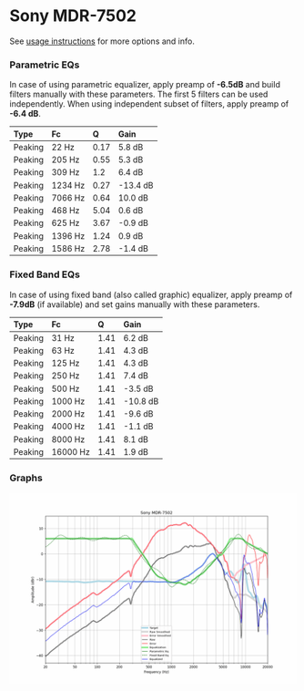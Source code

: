 # Sony MDR-7502
See [usage instructions](https://github.com/jaakkopasanen/AutoEq#usage) for more options and info.

### Parametric EQs
In case of using parametric equalizer, apply preamp of **-6.5dB** and build filters manually
with these parameters. The first 5 filters can be used independently.
When using independent subset of filters, apply preamp of **-6.4 dB**.

| Type    | Fc      |    Q | Gain     |
|:--------|:--------|:-----|:---------|
| Peaking | 22 Hz   | 0.17 | 5.8 dB   |
| Peaking | 205 Hz  | 0.55 | 5.3 dB   |
| Peaking | 309 Hz  | 1.2  | 6.4 dB   |
| Peaking | 1234 Hz | 0.27 | -13.4 dB |
| Peaking | 7066 Hz | 0.64 | 10.0 dB  |
| Peaking | 468 Hz  | 5.04 | 0.6 dB   |
| Peaking | 625 Hz  | 3.67 | -0.9 dB  |
| Peaking | 1396 Hz | 1.24 | 0.9 dB   |
| Peaking | 1586 Hz | 2.78 | -1.4 dB  |

### Fixed Band EQs
In case of using fixed band (also called graphic) equalizer, apply preamp of **-7.9dB**
(if available) and set gains manually with these parameters.

| Type    | Fc       |    Q | Gain     |
|:--------|:---------|:-----|:---------|
| Peaking | 31 Hz    | 1.41 | 6.2 dB   |
| Peaking | 63 Hz    | 1.41 | 4.3 dB   |
| Peaking | 125 Hz   | 1.41 | 4.3 dB   |
| Peaking | 250 Hz   | 1.41 | 7.4 dB   |
| Peaking | 500 Hz   | 1.41 | -3.5 dB  |
| Peaking | 1000 Hz  | 1.41 | -10.8 dB |
| Peaking | 2000 Hz  | 1.41 | -9.6 dB  |
| Peaking | 4000 Hz  | 1.41 | -1.1 dB  |
| Peaking | 8000 Hz  | 1.41 | 8.1 dB   |
| Peaking | 16000 Hz | 1.41 | 1.9 dB   |

### Graphs
![](./Sony%20MDR-7502.png)